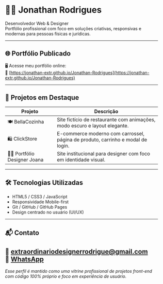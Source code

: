 # 👨‍💻 Jonathan Rodrigues

Desenvolvedor Web & Designer  
Portfólio profissional com foco em soluções criativas, responsivas e modernas para pessoas físicas e jurídicas.

---

## 🌐 Portfólio Publicado
🖥️ Acesse meu portfólio online:  
🔗 [https://jonathan-extr.github.io/Jonathan-Rodrigues](https://jonathan-extr.github.io/Jonathan-Rodrigues)

---

## 🧩 Projetos em Destaque
| Projeto | Descrição |
|--------|-----------|
| 🍽️ BellaCozinha | Site fictício de restaurante com animações, modo escuro e layout elegante. |
| 🛍️ ClickStore | E-commerce moderno com carrossel, página de produto, carrinho e modal de login. |
| 🧑‍🎨 Portfólio Designer Joana | Site institucional para designer com foco em identidade visual. |


---

## 🛠️ Tecnologias Utilizadas

- HTML5 / CSS3 / JavaScript
- Responsividade Mobile-first
- Git / GitHub / GitHub Pages
- Design centrado no usuário (UI/UX)

---

## 📬 Contato
📧 extraordinariodesignerrodrigue@gmail.com  
📱 [WhatsApp](https://wa.me/5548991171998)  
---
*Esse perfil é mantido como uma vitrine profissional de projetos front-end com código 100% próprio e foco em experiência de usuário.*
